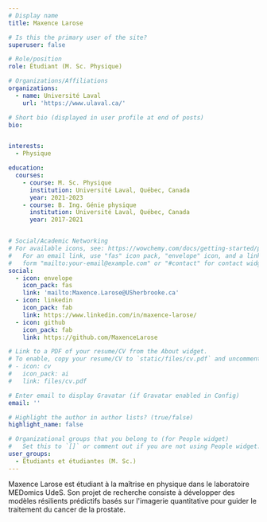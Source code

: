 ```yaml
---
# Display name
title: Maxence Larose

# Is this the primary user of the site?
superuser: false

# Role/position
role: Étudiant (M. Sc. Physique)

# Organizations/Affiliations
organizations:
  - name: Université Laval
    url: 'https://www.ulaval.ca/'

# Short bio (displayed in user profile at end of posts)
bio: 


interests:
  - Physique

education:
  courses:
    - course: M. Sc. Physique
      institution: Université Laval, Québec, Canada
      year: 2021-2023 
    - course: B. Ing. Génie physique
      institution: Université Laval, Québec, Canada
      year: 2017-2021


# Social/Academic Networking
# For available icons, see: https://wowchemy.com/docs/getting-started/page-builder/#icons
#   For an email link, use "fas" icon pack, "envelope" icon, and a link in the
#   form "mailto:your-email@example.com" or "#contact" for contact widget.
social:
  - icon: envelope
    icon_pack: fas
    link: 'mailto:Maxence.Larose@USherbrooke.ca'
  - icon: linkedin
    icon_pack: fab
    link: https://www.linkedin.com/in/maxence-larose/
  - icon: github
    icon_pack: fab
    link: https://github.com/MaxenceLarose

# Link to a PDF of your resume/CV from the About widget.
# To enable, copy your resume/CV to `static/files/cv.pdf` and uncomment the lines below.
# - icon: cv
#   icon_pack: ai
#   link: files/cv.pdf

# Enter email to display Gravatar (if Gravatar enabled in Config)
email: ''

# Highlight the author in author lists? (true/false)
highlight_name: false

# Organizational groups that you belong to (for People widget)
#   Set this to `[]` or comment out if you are not using People widget.
user_groups:
  - Étudiants et étudiantes (M. Sc.)
---
```


Maxence Larose est étudiant à la maîtrise en physique dans le laboratoire MEDomics UdeS. Son projet de recherche
consiste à développer des modèles résilients prédictifs basés sur l'imagerie quantitative pour guider le traitement 
du cancer de la prostate.
